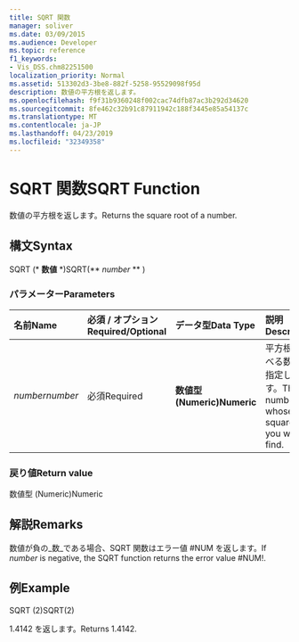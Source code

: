 ```yaml
---
title: SQRT 関数
manager: soliver
ms.date: 03/09/2015
ms.audience: Developer
ms.topic: reference
f1_keywords:
- Vis_DSS.chm82251500
localization_priority: Normal
ms.assetid: 513302d3-3be8-882f-5258-95529098f95d
description: 数値の平方根を返します。
ms.openlocfilehash: f9f31b9360248f002cac74dfb87ac3b292d34620
ms.sourcegitcommit: 8fe462c32b91c87911942c188f3445e85a54137c
ms.translationtype: MT
ms.contentlocale: ja-JP
ms.lasthandoff: 04/23/2019
ms.locfileid: "32349358"
---
```

# <a name="sqrt-function"></a><span data-ttu-id="84fee-103">SQRT 関数</span><span class="sxs-lookup"><span data-stu-id="84fee-103">SQRT Function</span></span>

<span data-ttu-id="84fee-104">数値の平方根を返します。</span><span class="sxs-lookup"><span data-stu-id="84fee-104">Returns the square root of a number.</span></span> 
  
## <a name="syntax"></a><span data-ttu-id="84fee-105">構文</span><span class="sxs-lookup"><span data-stu-id="84fee-105">Syntax</span></span>

<span data-ttu-id="84fee-106">SQRT (\* **数値** \*)</span><span class="sxs-lookup"><span data-stu-id="84fee-106">SQRT(\*\* *number* \*\* )</span></span> 
  
### <a name="parameters"></a><span data-ttu-id="84fee-107">パラメーター</span><span class="sxs-lookup"><span data-stu-id="84fee-107">Parameters</span></span>

|<span data-ttu-id="84fee-108">**名前**</span><span class="sxs-lookup"><span data-stu-id="84fee-108">**Name**</span></span>|<span data-ttu-id="84fee-109">**必須 / オプション**</span><span class="sxs-lookup"><span data-stu-id="84fee-109">**Required/Optional**</span></span>|<span data-ttu-id="84fee-110">**データ型**</span><span class="sxs-lookup"><span data-stu-id="84fee-110">**Data Type**</span></span>|<span data-ttu-id="84fee-111">**説明**</span><span class="sxs-lookup"><span data-stu-id="84fee-111">**Description**</span></span>|
|:-----|:-----|:-----|:-----|
| <span data-ttu-id="84fee-112">_number_</span><span class="sxs-lookup"><span data-stu-id="84fee-112">_number_</span></span> <br/> |<span data-ttu-id="84fee-113">必須</span><span class="sxs-lookup"><span data-stu-id="84fee-113">Required</span></span>  <br/> |<span data-ttu-id="84fee-114">**数値型 (Numeric)**</span><span class="sxs-lookup"><span data-stu-id="84fee-114">**Numeric**</span></span> <br/> |<span data-ttu-id="84fee-115">平方根を調べる数値を指定します。</span><span class="sxs-lookup"><span data-stu-id="84fee-115">The number whose square root you want to find.</span></span>  <br/> |
   
### <a name="return-value"></a><span data-ttu-id="84fee-116">戻り値</span><span class="sxs-lookup"><span data-stu-id="84fee-116">Return value</span></span>

<span data-ttu-id="84fee-117">数値型 (Numeric)</span><span class="sxs-lookup"><span data-stu-id="84fee-117">Numeric</span></span>
  
## <a name="remarks"></a><span data-ttu-id="84fee-118">解説</span><span class="sxs-lookup"><span data-stu-id="84fee-118">Remarks</span></span>

<span data-ttu-id="84fee-119">数値が負の_数_である場合、SQRT 関数はエラー値 #NUM を返します。</span><span class="sxs-lookup"><span data-stu-id="84fee-119">If  _number_ is negative, the SQRT function returns the error value #NUM!.</span></span> 
  
## <a name="example"></a><span data-ttu-id="84fee-120">例</span><span class="sxs-lookup"><span data-stu-id="84fee-120">Example</span></span>

<span data-ttu-id="84fee-121">SQRT (2)</span><span class="sxs-lookup"><span data-stu-id="84fee-121">SQRT(2)</span></span> 
  
<span data-ttu-id="84fee-122">1.4142 を返します。</span><span class="sxs-lookup"><span data-stu-id="84fee-122">Returns 1.4142.</span></span> 
  

